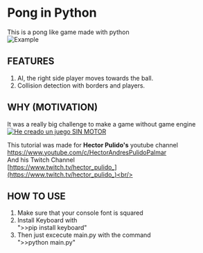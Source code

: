 # Pong in Python
This is a pong like game made with python <br/>
![Example](/Images/ExampleImage.gif) <br/>

## FEATURES
1. AI, the right side player moves towards the ball.
2. Collision detection with borders and players.

## WHY (MOTIVATION)
It was a really big challenge to make a game without game engine <br/>
[![He creado un juego SIN MOTOR](https://img.youtube.com/vi/rnXOMoeNsp0/0.jpg)](https://www.youtube.com/watch?v=rnXOMoeNsp0)

This tutorial was made for <b>Hector Pulido's</b> youtube channel <br/>
https://www.youtube.com/c/HectorAndresPulidoPalmar <br/>
And his Twitch Channel<br/>
[https://www.twitch.tv/hector_pulido_](https://www.twitch.tv/hector_pulido_)<br/>


## HOW TO USE
1. Make sure that your console font is squared  <br> 
2. Install Keyboard with <br> 
">>pip install keyboard"
3. Then just excecute main.py with the command <br>
">>python main.py"
